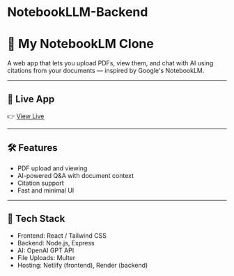 # NotebookLLM-Backend

# 📘 My NotebookLM Clone

A web app that lets you upload PDFs, view them, and chat with AI using citations from your documents — inspired by Google's NotebookLM.

---

## 🚀 Live App
👉 [View Live](https://notebook-llm-frontend.vercel.app/)

---

## 🛠️ Features
- PDF upload and viewing
- AI-powered Q&A with document context
- Citation support
- Fast and minimal UI

---

## 🧰 Tech Stack
- Frontend: React / Tailwind CSS
- Backend: Node.js, Express
- AI: OpenAI GPT API
- File Uploads: Multer
- Hosting: Netlify (frontend), Render (backend)